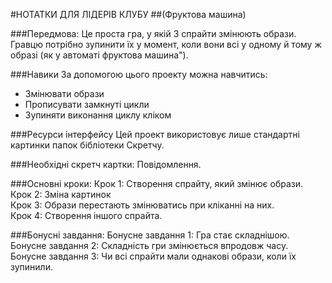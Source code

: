 #НОТАТКИ ДЛЯ ЛІДЕРІВ КЛУБУ
##(Фруктова машина)

###Передмова:
Це проста гра, у якій 3 спрайти змінюють образи.  Гравцю потрібно зупинити їх у момент, коли вони всі у одному й тому ж образі (як у автоматі фруктова машина").

###Навики
За допомогою цього проекту можна навчитись:

- Змінювати образи
- Прописувати замкнуті цикли  
- Зупиняти виконання циклу кліком

###Ресурси інтерфейсу
Цей проект використовує лише стандартні  картинки папок бібліотеки Скретчу.

###Необхідні скретч картки:
Повідомлення.

###Основні кроки:
Крок 1: Створення спрайту, який змінює образи.  
Крок 2: Зміна картинок     
Крок 3: Образи перестають змінюватись при кліканні на них.                          
Крок 4: Створення іншого спрайта.

###Бонусні завдання:
Бонусне завдання 1: Гра стає складнішою.
Бонусне завдання 2: Складність гри змінюється впродовж часу.
Бонусне завдання 3: Чи всі спрайти мали однакові образи, коли їх зупинили.
